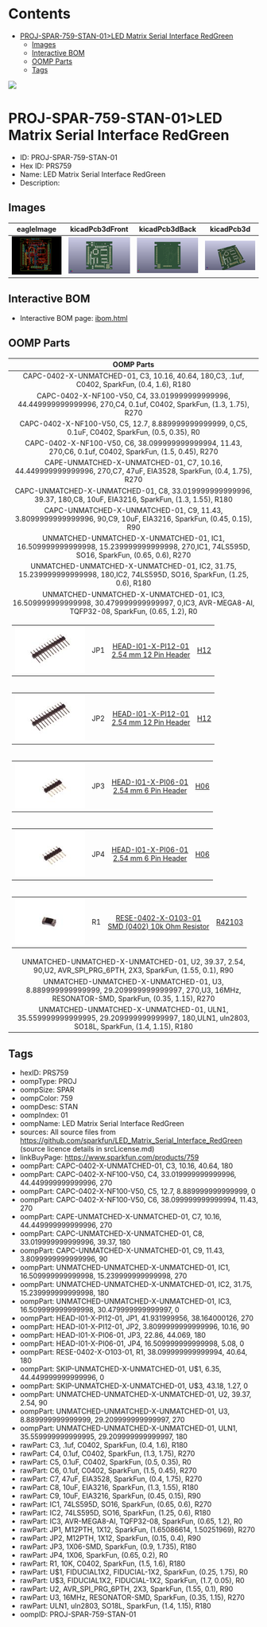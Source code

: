 



Contents
========

* [PROJ-SPAR-759-STAN-01>LED Matrix Serial Interface RedGreen](#proj-spar-759-stan-01led-matrix-serial-interface-redgreen)
	* [Images](#images)
	* [Interactive BOM](#interactive-bom)
	* [OOMP Parts](#oomp-parts)
	* [Tags](#tags)
  
![][im]
# PROJ-SPAR-759-STAN-01>LED Matrix Serial Interface RedGreen

- ID: PROJ-SPAR-759-STAN-01
- Hex ID: PRS759
- Name: LED Matrix Serial Interface RedGreen
- Description: 

## Images
  
  

|eagleImage|kicadPcb3dFront|kicadPcb3dBack|kicadPcb3d|
| :---: | :---: | :---: | :---: |
|[![eagleImage](eagleImage_140.png)](eagleImage_600.png)|[![kicadPcb3dFront](kicadPcb3dFront_140.png)](kicadPcb3dFront_600.png)|[![kicadPcb3dBack](kicadPcb3dBack_140.png)](kicadPcb3dBack_600.png)|[![kicadPcb3d](kicadPcb3d_140.png)](kicadPcb3d_600.png)|

## Interactive BOM

- Interactive BOM page: [ibom.html](kicad/bom/ibom.html)

## OOMP Parts
  

|OOMP Parts|
| :---: |
|CAPC-0402-X-UNMATCHED-01, C3, 10.16, 40.64, 180,C3, .1uf, C0402, SparkFun, (0.4, 1.6), R180|
|CAPC-0402-X-NF100-V50, C4, 33.019999999999996, 44.449999999999996, 270,C4, 0.1uf, C0402, SparkFun, (1.3, 1.75), R270|
|CAPC-0402-X-NF100-V50, C5, 12.7, 8.889999999999999, 0,C5, 0.1uF, C0402, SparkFun, (0.5, 0.35), R0|
|CAPC-0402-X-NF100-V50, C6, 38.099999999999994, 11.43, 270,C6, 0.1uf, C0402, SparkFun, (1.5, 0.45), R270|
|CAPE-UNMATCHED-X-UNMATCHED-01, C7, 10.16, 44.449999999999996, 270,C7, 47uF, EIA3528, SparkFun, (0.4, 1.75), R270|
|CAPC-UNMATCHED-X-UNMATCHED-01, C8, 33.019999999999996, 39.37, 180,C8, 10uF, EIA3216, SparkFun, (1.3, 1.55), R180|
|CAPC-UNMATCHED-X-UNMATCHED-01, C9, 11.43, 3.8099999999999996, 90,C9, 10uF, EIA3216, SparkFun, (0.45, 0.15), R90|
|UNMATCHED-UNMATCHED-X-UNMATCHED-01, IC1, 16.509999999999998, 15.239999999999998, 270,IC1, 74LS595D, SO16, SparkFun, (0.65, 0.6), R270|
|UNMATCHED-UNMATCHED-X-UNMATCHED-01, IC2, 31.75, 15.239999999999998, 180,IC2, 74LS595D, SO16, SparkFun, (1.25, 0.6), R180|
|UNMATCHED-UNMATCHED-X-UNMATCHED-01, IC3, 16.509999999999998, 30.479999999999997, 0,IC3, AVR-MEGA8-AI, TQFP32-08, SparkFun, (0.65, 1.2), R0|
|<table><tr><td>![HEAD-I01-X-PI12-01](https://raw.githubusercontent.com/oomlout/oomlout_OOMP_parts/main/HEAD-I01-X-PI12-01/image_140.jpg)</td><td> JP1</td><td>[HEAD-I01-X-PI12-01<br>2.54 mm 12 Pin Header](https://github.com/oomlout/oomlout_OOMP_parts/tree/main/HEAD-I01-X-PI12-01/)</td><td>[H12](https://github.com/oomlout/oomlout_OOMP_parts/tree/main/HEAD-I01-X-PI12-01/)</td></tr></table>|
|<table><tr><td>![HEAD-I01-X-PI12-01](https://raw.githubusercontent.com/oomlout/oomlout_OOMP_parts/main/HEAD-I01-X-PI12-01/image_140.jpg)</td><td> JP2</td><td>[HEAD-I01-X-PI12-01<br>2.54 mm 12 Pin Header](https://github.com/oomlout/oomlout_OOMP_parts/tree/main/HEAD-I01-X-PI12-01/)</td><td>[H12](https://github.com/oomlout/oomlout_OOMP_parts/tree/main/HEAD-I01-X-PI12-01/)</td></tr></table>|
|<table><tr><td>![HEAD-I01-X-PI06-01](https://raw.githubusercontent.com/oomlout/oomlout_OOMP_parts/main/HEAD-I01-X-PI06-01/image_140.jpg)</td><td> JP3</td><td>[HEAD-I01-X-PI06-01<br>2.54 mm 6 Pin Header](https://github.com/oomlout/oomlout_OOMP_parts/tree/main/HEAD-I01-X-PI06-01/)</td><td>[H06](https://github.com/oomlout/oomlout_OOMP_parts/tree/main/HEAD-I01-X-PI06-01/)</td></tr></table>|
|<table><tr><td>![HEAD-I01-X-PI06-01](https://raw.githubusercontent.com/oomlout/oomlout_OOMP_parts/main/HEAD-I01-X-PI06-01/image_140.jpg)</td><td> JP4</td><td>[HEAD-I01-X-PI06-01<br>2.54 mm 6 Pin Header](https://github.com/oomlout/oomlout_OOMP_parts/tree/main/HEAD-I01-X-PI06-01/)</td><td>[H06](https://github.com/oomlout/oomlout_OOMP_parts/tree/main/HEAD-I01-X-PI06-01/)</td></tr></table>|
|<table><tr><td>![RESE-0402-X-O103-01](https://raw.githubusercontent.com/oomlout/oomlout_OOMP_parts/main/RESE-0402-X-O103-01/image_140.jpg)</td><td> R1</td><td>[RESE-0402-X-O103-01<br>SMD (0402) 10k Ohm Resistor](https://github.com/oomlout/oomlout_OOMP_parts/tree/main/RESE-0402-X-O103-01/)</td><td>[R42103](https://github.com/oomlout/oomlout_OOMP_parts/tree/main/RESE-0402-X-O103-01/)</td></tr></table>|
|UNMATCHED-UNMATCHED-X-UNMATCHED-01, U2, 39.37, 2.54, 90,U2, AVR_SPI_PRG_6PTH, 2X3, SparkFun, (1.55, 0.1), R90|
|UNMATCHED-UNMATCHED-X-UNMATCHED-01, U3, 8.889999999999999, 29.209999999999997, 270,U3, 16MHz, RESONATOR-SMD, SparkFun, (0.35, 1.15), R270|
|UNMATCHED-UNMATCHED-X-UNMATCHED-01, ULN1, 35.559999999999995, 29.209999999999997, 180,ULN1, uln2803, SO18L, SparkFun, (1.4, 1.15), R180|

## Tags

- hexID: PRS759
- oompType: PROJ
- oompSize: SPAR
- oompColor: 759
- oompDesc: STAN
- oompIndex: 01
- oompName: LED Matrix Serial Interface RedGreen
- sources: All source files from https://github.com/sparkfun/LED_Matrix_Serial_Interface_RedGreen (source licence details in srcLicense.md)
- linkBuyPage: https://www.sparkfun.com/products/759
- oompPart: CAPC-0402-X-UNMATCHED-01, C3, 10.16, 40.64, 180
- oompPart: CAPC-0402-X-NF100-V50, C4, 33.019999999999996, 44.449999999999996, 270
- oompPart: CAPC-0402-X-NF100-V50, C5, 12.7, 8.889999999999999, 0
- oompPart: CAPC-0402-X-NF100-V50, C6, 38.099999999999994, 11.43, 270
- oompPart: CAPE-UNMATCHED-X-UNMATCHED-01, C7, 10.16, 44.449999999999996, 270
- oompPart: CAPC-UNMATCHED-X-UNMATCHED-01, C8, 33.019999999999996, 39.37, 180
- oompPart: CAPC-UNMATCHED-X-UNMATCHED-01, C9, 11.43, 3.8099999999999996, 90
- oompPart: UNMATCHED-UNMATCHED-X-UNMATCHED-01, IC1, 16.509999999999998, 15.239999999999998, 270
- oompPart: UNMATCHED-UNMATCHED-X-UNMATCHED-01, IC2, 31.75, 15.239999999999998, 180
- oompPart: UNMATCHED-UNMATCHED-X-UNMATCHED-01, IC3, 16.509999999999998, 30.479999999999997, 0
- oompPart: HEAD-I01-X-PI12-01, JP1, 41.931999956, 38.164000126, 270
- oompPart: HEAD-I01-X-PI12-01, JP2, 3.8099999999999996, 10.16, 90
- oompPart: HEAD-I01-X-PI06-01, JP3, 22.86, 44.069, 180
- oompPart: HEAD-I01-X-PI06-01, JP4, 16.509999999999998, 5.08, 0
- oompPart: RESE-0402-X-O103-01, R1, 38.099999999999994, 40.64, 180
- oompPart: SKIP-UNMATCHED-X-UNMATCHED-01, U$1, 6.35, 44.449999999999996, 0
- oompPart: SKIP-UNMATCHED-X-UNMATCHED-01, U$3, 43.18, 1.27, 0
- oompPart: UNMATCHED-UNMATCHED-X-UNMATCHED-01, U2, 39.37, 2.54, 90
- oompPart: UNMATCHED-UNMATCHED-X-UNMATCHED-01, U3, 8.889999999999999, 29.209999999999997, 270
- oompPart: UNMATCHED-UNMATCHED-X-UNMATCHED-01, ULN1, 35.559999999999995, 29.209999999999997, 180
- rawPart: C3, .1uf, C0402, SparkFun, (0.4, 1.6), R180
- rawPart: C4, 0.1uf, C0402, SparkFun, (1.3, 1.75), R270
- rawPart: C5, 0.1uF, C0402, SparkFun, (0.5, 0.35), R0
- rawPart: C6, 0.1uf, C0402, SparkFun, (1.5, 0.45), R270
- rawPart: C7, 47uF, EIA3528, SparkFun, (0.4, 1.75), R270
- rawPart: C8, 10uF, EIA3216, SparkFun, (1.3, 1.55), R180
- rawPart: C9, 10uF, EIA3216, SparkFun, (0.45, 0.15), R90
- rawPart: IC1, 74LS595D, SO16, SparkFun, (0.65, 0.6), R270
- rawPart: IC2, 74LS595D, SO16, SparkFun, (1.25, 0.6), R180
- rawPart: IC3, AVR-MEGA8-AI, TQFP32-08, SparkFun, (0.65, 1.2), R0
- rawPart: JP1, M12PTH, 1X12, SparkFun, (1.65086614, 1.50251969), R270
- rawPart: JP2, M12PTH, 1X12, SparkFun, (0.15, 0.4), R90
- rawPart: JP3, 1X06-SMD, SparkFun, (0.9, 1.735), R180
- rawPart: JP4, 1X06, SparkFun, (0.65, 0.2), R0
- rawPart: R1, 10K, C0402, SparkFun, (1.5, 1.6), R180
- rawPart: U$1, FIDUCIAL1X2, FIDUCIAL-1X2, SparkFun, (0.25, 1.75), R0
- rawPart: U$3, FIDUCIAL1X2, FIDUCIAL-1X2, SparkFun, (1.7, 0.05), R0
- rawPart: U2, AVR_SPI_PRG_6PTH, 2X3, SparkFun, (1.55, 0.1), R90
- rawPart: U3, 16MHz, RESONATOR-SMD, SparkFun, (0.35, 1.15), R270
- rawPart: ULN1, uln2803, SO18L, SparkFun, (1.4, 1.15), R180
- oompID: PROJ-SPAR-759-STAN-01



[im]: kicadPcb3d_450.png
